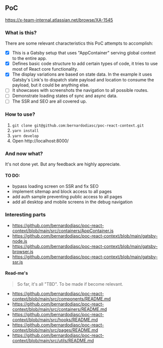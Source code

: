 ## PoC

https://x-team-internal.atlassian.net/browse/XA-1545

### What is this?

There are some relevant characteristics this PoC attempts to accomplish:

- [x] This is a Gatsby setup that uses "AppContainer" serving global context to the entire app.
- [x] Defines basic code structure to add certain types of code, it tries to use most of React core functionality.
- [x] The display variations are based on state data. In the example it uses Gatsby's Link's to dispatch state payload and location to consume the payload, but it could be anything else.
- [ ] It showcases with screenshots the navigation to all possible routes.
- [ ] Demonstrate loading states of sync and async data.
- [ ] The SSR and SEO are all covered up.

### How to use?

1. `git clone git@github.com:bernardodiasc/poc-react-context.git`
2. `yarn install`
3. `yarn develop`
4. Open http://localhost:8000/

### And now what?

It's not done yet. But any feedback are highly appreciate.

#### TO DO:

- bypass loading screen on SSR and fix SEO
- implement sitemap and block access to all pages
- add auth sample preventing public access to all pages
- add all desktop and mobile screens in the debug navigation

### Interesting parts

- https://github.com/bernardodiasc/poc-react-context/blob/main/src/containers/AppContainer.js
- https://github.com/bernardodiasc/poc-react-context/blob/main/gatsby-node.js
- https://github.com/bernardodiasc/poc-react-context/blob/main/gatsby-browser.js
- https://github.com/bernardodiasc/poc-react-context/blob/main/gatsby-ssr.js

#### Read-me's

> So far, it's all "TBD". To be made if become relevant.

- https://github.com/bernardodiasc/poc-react-context/blob/main/src/components/README.md
- https://github.com/bernardodiasc/poc-react-context/blob/main/src/containers/README.md
- https://github.com/bernardodiasc/poc-react-context/blob/main/src/hooks/README.md
- https://github.com/bernardodiasc/poc-react-context/blob/main/src/pages/README.md
- https://github.com/bernardodiasc/poc-react-context/blob/main/src/utils/README.md
